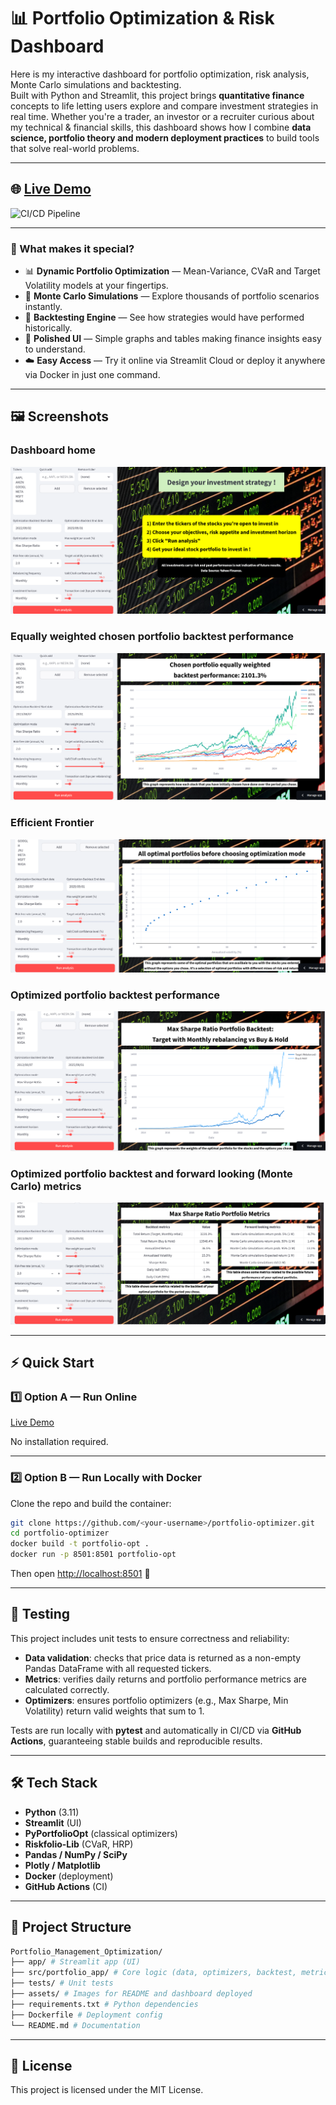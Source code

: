 # 📊 Portfolio Optimization & Risk Dashboard

Here is my interactive dashboard for portfolio optimization, risk analysis, Monte Carlo simulations and backtesting.  
Built with Python and Streamlit, this project brings **quantitative finance** concepts to life letting users explore and compare investment strategies in real time.
Whether you're a trader, an investor or a recruiter curious about my technical & financial skills, this dashboard shows how I combine **data science, portfolio theory and modern deployment practices** to build tools that solve real-world problems.

---

## 🌐 [Live Demo](https://portfolio-optimizer-fchaillie.fly.dev)

![CI/CD Pipeline](https://github.com/fchaillie/Portfolio_Management_Optimization/actions/workflows/ci-cd.yaml/badge.svg)

---

### 🌟 What makes it special?
- 📊 **Dynamic Portfolio Optimization** — Mean-Variance, CVaR and Target Volatility models at your fingertips.  
- 🎲 **Monte Carlo Simulations** — Explore thousands of portfolio scenarios instantly.  
- 🔄 **Backtesting Engine** — See how strategies would have performed historically.  
- 🎨 **Polished UI** — Simple graphs and tables making finance insights easy to understand.  
- ☁️ **Easy Access** — Try it online via Streamlit Cloud or deploy it anywhere via Docker in just one command.  

---

## 🖼️ Screenshots
 
### Dashboard home

![alt text](assets/image-1.png)

### Equally weighted chosen portfolio backtest performance

![alt text](assets/image-2.png)

### Efficient Frontier

![alt text](assets/image-4.png)

### Optimized portfolio backtest performance 

![alt text](assets/image-5.png)

### Optimized portfolio backtest and forward looking (Monte Carlo) metrics 

![alt text](assets/image-6.png)


---

## ⚡ Quick Start

### 1️⃣ Option A — Run Online
[Live Demo](https://portfolio-optimizer-fchaillie.fly.dev) 

No installation required.

---

### 2️⃣ Option B — Run Locally with Docker

Clone the repo and build the container:

```bash
git clone https://github.com/<your-username>/portfolio-optimizer.git
cd portfolio-optimizer
docker build -t portfolio-opt .
docker run -p 8501:8501 portfolio-opt
```

Then open [http://localhost:8501](http://localhost:8501) 🎉

---

## 🧪 Testing

This project includes unit tests to ensure correctness and reliability:

- **Data validation**: checks that price data is returned as a non-empty Pandas DataFrame with all requested tickers.  
- **Metrics**: verifies daily returns and portfolio performance metrics are calculated correctly.  
- **Optimizers**: ensures portfolio optimizers (e.g., Max Sharpe, Min Volatility) return valid weights that sum to 1.  

Tests are run locally with **pytest** and automatically in CI/CD via **GitHub Actions**, guaranteeing stable builds and reproducible results.

---

## 🛠️ Tech Stack

- **Python** (3.11)  
- **Streamlit** (UI)  
- **PyPortfolioOpt** (classical optimizers)  
- **Riskfolio-Lib** (CVaR, HRP)  
- **Pandas / NumPy / SciPy**  
- **Plotly / Matplotlib**  
- **Docker** (deployment)  
- **GitHub Actions** (CI)  

---

## 📂 Project Structure

```bash
Portfolio_Management_Optimization/
├── app/ # Streamlit app (UI)
├── src/portfolio_app/ # Core logic (data, optimizers, backtest, metrics)
├── tests/ # Unit tests
├── assets/ # Images for README and dashboard deployed
├── requirements.txt # Python dependencies
├── Dockerfile # Deployment config
└── README.md # Documentation
```

---

## 📜 License

This project is licensed under the MIT License.
